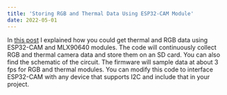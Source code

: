 ```yaml
---
title: 'Storing RGB and Thermal Data Using ESP32-CAM Module'
date: 2022-05-01
---
```


In [this post](https://github.com/mahdipedro/ESP32-CAM-I2C-sensor) I explained how you could get thermal and RGB data using ESP32-CAM and MLX90640 modules. The code will continuously collect RGB and thermal camera data and store them on an SD card. You can also find the schematic of the circuit. The firmware will sample data at about 3 fps for RGB and thermal modules. You can modify this code to interface ESP32-CAM with any device that supports I2C and include that in your project.
